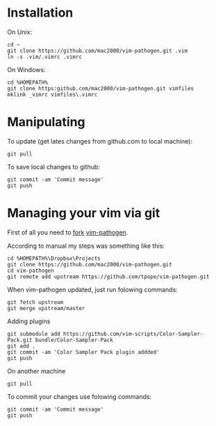 Installation
============

On Unix:

	cd ~
	git clone https://github.com/mac2000/vim-pathogen.git .vim
	ln -s .vim/.vimrc .vimrc

On Windows:

	cd %HOMEPATH%
	git clone https:github.com/mac2000/vim-pathogen.git vimfiles
	mklink _vimrc vimfiles\.vimrc

Manipulating
============

To update (get lates changes from github.com to local machine):
	
	git pull

To save local changes to github:

	git commit -am 'Commit message'
	git push


Managing your vim via git
=========================

First of all you need to [fork](https://help.github.com/articles/fork-a-repo) [vim-pathogen](https://github.com/tpope/vim-pathogen).

According to manual my steps was something like this:

    cd %HOMEPATH%\Dropbox\Projects
    git clone https://github.com/mac2000/vim-pathogen.git
    cd vim-pathogen
    git remote add upstream https://github.com/tpope/vim-pathogen.git

When vim-pathogen updated, just run folowing commands:

    git fetch upstream
    git merge upstream/master

Adding plugins

	git submodule add https://github.com/vim-scripts/Color-Sampler-Pack.git bundle/Color-Sampler-Pack
	git add .
	git commit -am 'Color Sampler Pack plugin addded'
	git push

On another machine

	git pull
	
To commit your changes use folowing commands:

    git commit -am 'Commit message'
    git push


